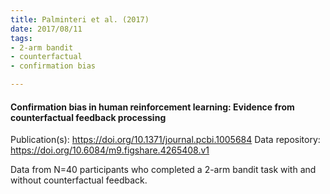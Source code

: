 ```yaml
---
title: Palminteri et al. (2017)
date: 2017/08/11
tags:
- 2-arm bandit
- counterfactual
- confirmation bias

---
```


#### Confirmation bias in human reinforcement learning: Evidence from counterfactual feedback processing

Publication(s): https://doi.org/10.1371/journal.pcbi.1005684
Data repository: https://doi.org/10.6084/m9.figshare.4265408.v1

Data from N=40 participants who completed a 2-arm bandit task with and without counterfactual feedback.
